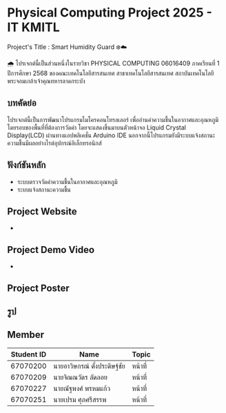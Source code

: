 # Physical Computing Project 2025 - IT KMITL
Project's Title : Smart Humidity Guard ❄️☁️

🌧️ โปรเจกต์นี้เป็นส่วนหนึ่งในรายวิชา PHYSICAL COMPUTING 06016409 ภาคเรียนที่ 1 ปีการศึกษา 2568 ของคณะเทคโนโลยีสารสนเทศ สาขาเทคโนโลยีสารสนเทศ สถาบันเทคโนโลยีพระจอมเกล้าเจ้าคุณทหารลาดกระบัง

## บทคัดย่อ
โปรเจกต์นี้เป็นการพัฒนาโปรแกรมไมโครคอนโทรลเลอร์ เพื่ออ่านค่าความชื้นในอากาศและอุณหภูมิโดยรอบของพื้นที่ที่ต้องการวัดค่า โดยจะแสดงขึ้นมาบนตัวหน้าจอ Liquid Crystal Display(LCD) ผ่านทางแอปพลิเคชั่น Arduino IDE นอกจากนี้โปรแกรมยังมีระบบแจ้งสถานะความชื้นมีผลอย่างไรต่อุปกรณ์อิเล็กทรอนิกส์

## ฟังก์ชันหลัก
- ระบบตรวจวัดค่าความชื้นในอากาศและอุณหภูมิ
- ระบบแจ้งสถานะความชื้น

## Project Website
-

## Project Demo Video
-

## Project Poster
## รูป

## Member
|Student ID|Name|Topic|
|--|--|--|
| 67070200 | นายอาวิษกรณ์ ตั้งประดิษฐ์ชัย | หน้าที่ |
| 67070209 | นายจิณณวัตร ลัดลอย | หน้าที่ |
| 67070227 | นายณัฐพงศ์ พรหมแก้ว | หน้าที่ |
| 67070251 | นายเปรม ศุภศรีสรรพ | หน้าที่ |
